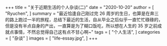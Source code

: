 +++
title = "关于近期生活的个人杂谈(二)"
date = "2020-10-20"
author = [
    "Ryuchen",
]
summary = "最近恰逢自己刚过完 26 周岁的生日，也算是在奔三的路上跑过一半的旅程，总结下最近的生活，自从毕业之后似乎一直忙忙碌碌的，但是没有半点自身的产出，一直算是为了糊口饭吃，所以想在人生的 35 岁之前成就点事情，不然总觉得自己这有点不甘心啊~"
tags = [
    "个人生活",
]
categories = [
    "杂谈"
]
images = [
    "life-essay.jpg",
]
+++